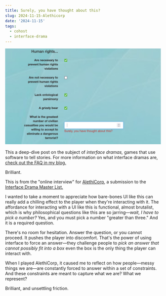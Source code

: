 ```yaml
---
title: Surely, you have thought about this?
slug: 2024-11-15-Alethicorp
date: '2024-11-15'
tags:
  - cohost
  - interface-drama
---
```


![Text: What is the greatest number of civilian casualties would you accept to eliminate a terrorist threat. If the box is blank, the error message below this says, 'Surely, you have thought about this?'](./AlethiCorp.png)

This a deep-dive post on the subject of _interface dramas,_ games that use software to tell stories. For more information on what interface dramas are, [check out the FAQ in my blog.](https://illuminesce.net/blog/posts/2023-08-15-Interface-Drama-Master-List.html)

Brilliant.

This is from the "online interview" for [AlethiCorp](http://www.alethicorp.com/), a submission to the [Interface Drama Master List.](https://illuminesce.net/interface-drama)

I wanted to take a moment to appreciate how bare-bones UI like this can really add a chilling effect to the player when they're interacting with it. The affordance for interacting with a UI like this is functional, almost brutalist, which is why philosophical questions like this are so jarring—_wait, I have to pick a number?_ Yes, and you must pick a number "greater than three." And it is a required question.

There's no room for hesitation. Answer the question, or you cannot proceed. It pushes the player into discomfort. That's the power of using interface to force an answer—they challenge people to _pick an answer that cannot possibly fit into a box_ even the box is the only thing the player can interact with.

When I played AlethiCorp, it caused me to reflect on how people—messy things we are—are constantly forced to answer within a set of constraints. And these constraints are meant to capture what we are? What we represent?

Brilliant, and unsettling friction.
